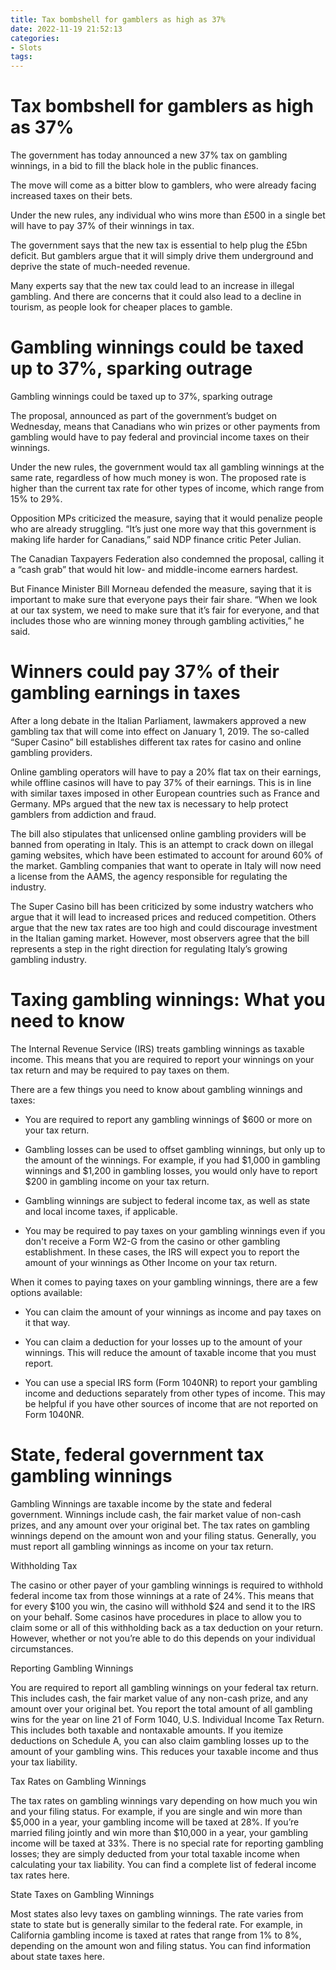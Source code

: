 ```yaml
---
title: Tax bombshell for gamblers as high as 37%
date: 2022-11-19 21:52:13
categories:
- Slots
tags:
---
```



#  Tax bombshell for gamblers as high as 37%

The government has today announced a new 37% tax on gambling winnings, in a bid to fill the black hole in the public finances.

The move will come as a bitter blow to gamblers, who were already facing increased taxes on their bets.

Under the new rules, any individual who wins more than £500 in a single bet will have to pay 37% of their winnings in tax.

The government says that the new tax is essential to help plug the £5bn deficit. But gamblers argue that it will simply drive them underground and deprive the state of much-needed revenue.

Many experts say that the new tax could lead to an increase in illegal gambling. And there are concerns that it could also lead to a decline in tourism, as people look for cheaper places to gamble.

#  Gambling winnings could be taxed up to 37%, sparking outrage

Gambling winnings could be taxed up to 37%, sparking outrage

The proposal, announced as part of the government’s budget on Wednesday, means that Canadians who win prizes or other payments from gambling would have to pay federal and provincial income taxes on their winnings.

Under the new rules, the government would tax all gambling winnings at the same rate, regardless of how much money is won. The proposed rate is higher than the current tax rate for other types of income, which range from 15% to 29%.

Opposition MPs criticized the measure, saying that it would penalize people who are already struggling. “It’s just one more way that this government is making life harder for Canadians,” said NDP finance critic Peter Julian.

The Canadian Taxpayers Federation also condemned the proposal, calling it a “cash grab” that would hit low- and middle-income earners hardest.

But Finance Minister Bill Morneau defended the measure, saying that it is important to make sure that everyone pays their fair share. “When we look at our tax system, we need to make sure that it’s fair for everyone, and that includes those who are winning money through gambling activities,” he said.

#  Winners could pay 37% of their gambling earnings in taxes

After a long debate in the Italian Parliament, lawmakers approved a new gambling tax that will come into effect on January 1, 2019. The so-called “Super Casino” bill establishes different tax rates for casino and online gambling providers. 

Online gambling operators will have to pay a 20% flat tax on their earnings, while offline casinos will have to pay 37% of their earnings. This is in line with similar taxes imposed in other European countries such as France and Germany. MPs argued that the new tax is necessary to help protect gamblers from addiction and fraud.

The bill also stipulates that unlicensed online gambling providers will be banned from operating in Italy. This is an attempt to crack down on illegal gaming websites, which have been estimated to account for around 60% of the market. Gambling companies that want to operate in Italy will now need a license from the AAMS, the agency responsible for regulating the industry. 

The Super Casino bill has been criticized by some industry watchers who argue that it will lead to increased prices and reduced competition. Others argue that the new tax rates are too high and could discourage investment in the Italian gaming market. However, most observers agree that the bill represents a step in the right direction for regulating Italy’s growing gambling industry.

#  Taxing gambling winnings: What you need to know

The Internal Revenue Service (IRS) treats gambling winnings as taxable income. This means that you are required to report your winnings on your tax return and may be required to pay taxes on them.

There are a few things you need to know about gambling winnings and taxes:

- You are required to report any gambling winnings of $600 or more on your tax return.

- Gambling losses can be used to offset gambling winnings, but only up to the amount of the winnings. For example, if you had $1,000 in gambling winnings and $1,200 in gambling losses, you would only have to report $200 in gambling income on your tax return.

- Gambling winnings are subject to federal income tax, as well as state and local income taxes, if applicable.

- You may be required to pay taxes on your gambling winnings even if you don't receive a Form W2-G from the casino or other gambling establishment. In these cases, the IRS will expect you to report the amount of your winnings as Other Income on your tax return.

When it comes to paying taxes on your gambling winnings, there are a few options available:

- You can claim the amount of your winnings as income and pay taxes on it that way.

- You can claim a deduction for your losses up to the amount of your winnings. This will reduce the amount of taxable income that you must report.

- You can use a special IRS form (Form 1040NR) to report your gambling income and deductions separately from other types of income. This may be helpful if you have other sources of income that are not reported on Form 1040NR.

#  State, federal government tax gambling winnings

Gambling Winnings are taxable income by the state and federal government. Winnings include cash, the fair market value of non-cash prizes, and any amount over your original bet. The tax rates on gambling winnings depend on the amount won and your filing status. Generally, you must report all gambling winnings as income on your tax return.

Withholding Tax

The casino or other payer of your gambling winnings is required to withhold federal income tax from those winnings at a rate of 24%. This means that for every $100 you win, the casino will withhold $24 and send it to the IRS on your behalf. Some casinos have procedures in place to allow you to claim some or all of this withholding back as a tax deduction on your return. However, whether or not you’re able to do this depends on your individual circumstances.

Reporting Gambling Winnings

You are required to report all gambling winnings on your federal tax return. This includes cash, the fair market value of any non-cash prize, and any amount over your original bet. You report the total amount of all gambling wins for the year on line 21 of Form 1040, U.S. Individual Income Tax Return. This includes both taxable and nontaxable amounts. If you itemize deductions on Schedule A, you can also claim gambling losses up to the amount of your gambling wins. This reduces your taxable income and thus your tax liability.

Tax Rates on Gambling Winnings

The tax rates on gambling winnings vary depending on how much you win and your filing status. For example, if you are single and win more than $5,000 in a year, your gambling income will be taxed at 28%. If you’re married filing jointly and win more than $10,000 in a year, your gambling income will be taxed at 33%. There is no special rate for reporting gambling losses; they are simply deducted from your total taxable income when calculating your tax liability. You can find a complete list of federal income tax rates here.

State Taxes on Gambling Winnings

Most states also levy taxes on gambling winnings. The rate varies from state to state but is generally similar to the federal rate. For example, in California gambling income is taxed at rates that range from 1% to 8%, depending on the amount won and filing status. You can find information about state taxes here.
